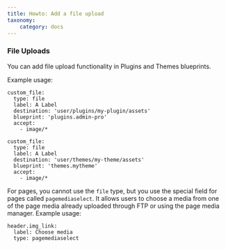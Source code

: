 ```yaml
---
title: Howto: Add a file upload
taxonomy:
    category: docs
---
```


### File Uploads

You can add file upload functionality in Plugins and Themes blueprints.

Example usage:

```
custom_file:
  type: file
  label: A Label
  destination: 'user/plugins/my-plugin/assets'
  blueprint: 'plugins.admin-pro'
  accept:
    - image/*
```

```
custom_file:
  type: file
  label: A Label
  destination: 'user/themes/my-theme/assets'
  blueprint: 'themes.mytheme'
  accept:
    - image/*
```

For pages, you cannot use the `file` type, but you use the special field for pages called `pagemediaselect`. It allows users to choose a media from one of the page media already uploaded through FTP or using the page media manager.
Example usage:

```
header.img_link:
  label: Choose media
  type: pagemediaselect
```